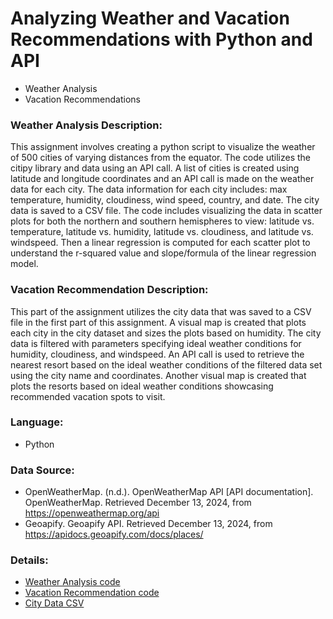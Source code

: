 # Analyzing Weather and Vacation Recommendations with Python and API
- Weather Analysis
- Vacation Recommendations

### Weather Analysis Description:
This assignment involves creating a python script to visualize the weather of 500 cities of varying distances from the equator. The code utilizes the citipy library and data using an API call. A list of cities is created using latitude and longitude coordinates and an API call is made on the weather data for each city. The data information for each city includes: max temperature, humidity, cloudiness, wind speed, country, and date. The city data is saved to a CSV file. The code includes visualizing the data in scatter plots for both the northern and southern hemispheres to view: latitude vs. temperature, latitude vs. humidity, latitude vs. cloudiness, and latitude vs. windspeed. Then a linear regression is computed for each scatter plot to understand the r-squared value and slope/formula of the linear regression model.

### Vacation Recommendation Description:
This part of the assignment utilizes the city data that was saved to a CSV file in the first part of this assignment. A visual map is created that plots each city in the city dataset and sizes the plots based on humidity. The city data is filtered with parameters specifying ideal weather conditions for humidity, cloudiness, and windspeed. An API call is used to retrieve the nearest resort based on the ideal weather conditions of the filtered data set using the city name and coordinates. Another visual map is created that plots the resorts based on ideal weather conditions showcasing recommended vacation spots to visit.

### Language:
- Python

### Data Source:
- OpenWeatherMap. (n.d.). OpenWeatherMap API [API documentation]. OpenWeatherMap. Retrieved December 13, 2024, from https://openweathermap.org/api
- Geoapify. Geoapify API. Retrieved December 13, 2024, from https://apidocs.geoapify.com/docs/places/

### Details:
- [Weather Analysis code](https://github.com/cindyd97/Weather_Analysis_Python-API/blob/main/WeatherPy/WeatherPy.ipynb)
- [Vacation Recommendation code](https://github.com/cindyd97/Weather_Analysis_Python-API/blob/main/WeatherPy/VacationPy.ipynb)
- [City Data CSV](https://github.com/cindyd97/Weather_Analysis_Python-API/blob/main/WeatherPy/output_data/cities.csv)



